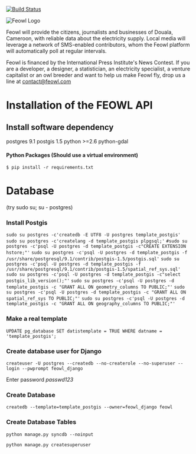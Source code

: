 [![Build Status](https://secure.travis-ci.org/jplusplus/feowl.png?branch=master)](http://travis-ci.org/jplusplus/feowl)

![Feowl Logo](http://www.feowl.com/comingsoon/assets/feowl_150px.png)

Feowl will provide the citizens, journalists and businesses of Douala, Cameroon, with reliable data about the electricity supply. Local media will leverage a network of SMS-enabled contributors, whom the Feowl platform will automatically poll at regular intervals.

Feowl is financed by the International Press Institute's News Contest.
If you are a developer, a designer, a statistician, an electricity specialist, a venture capitalist or an owl breeder and want to help us make Feowl fly, drop us a line at contact@feowl.com

# Installation of the FEOWL API
## Install software dependency

postgres 9.1
postgis 1.5
python >=2.6
python-gdal

#### Python Packages (Should use a virtual environment)
`$ pip install -r requirements.txt`

# Database
(try sudo su; su - postgres)

### Install Postgis

`sudo su postgres -c'createdb -E UTF8 -U postgres template_postgis'`
`sudo su postgres -c'createlang -d template_postgis plpgsql;'`
`#sudo su postgres -c'psql -U postgres -d template_postgis -c"CREATE EXTENSION hstore;"'`
`sudo su postgres -c'psql -U postgres -d template_postgis -f /usr/share/postgresql/9.1/contrib/postgis-1.5/postgis.sql'`
`sudo su postgres -c'psql -U postgres -d template_postgis -f /usr/share/postgresql/9.1/contrib/postgis-1.5/spatial_ref_sys.sql'`
`sudo su postgres -c'psql -U postgres -d template_postgis -c"select postgis_lib_version();"'`
`sudo su postgres -c'psql -U postgres -d template_postgis -c "GRANT ALL ON geometry_columns TO PUBLIC;"'`
`sudo su postgres -c'psql -U postgres -d template_postgis -c "GRANT ALL ON spatial_ref_sys TO PUBLIC;"'`
`sudo su postgres -c'psql -U postgres -d template_postgis -c "GRANT ALL ON geography_columns TO PUBLIC;"'`


### Make a real template
`UPDATE pg_database SET datistemplate = TRUE WHERE datname = 'template_postgis';`

### Create database user for Django

`createuser -U postgres --createdb --no-createrole --no-superuser --login --pwprompt feowl_django`

Enter password *passwd123*

### Create Database

`createdb --template=template_postgis --owner=feowl_django feowl`

### Create Database Tables

`python manage.py syncdb --noinput`

`python manage.py createsuperuser`
